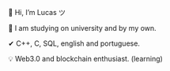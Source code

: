 👋 Hi, I’m Lucas ツ

🧐 I am studying on university and by my own.

✔ C++, C, SQL, english and portuguese.

💡 Web3.0 and blockchain enthusiast. (learning)
